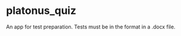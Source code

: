 # platonus_quiz

An app for test preparation. Tests must be in the format <question><variant> in a .docx file.
